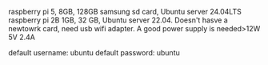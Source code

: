 raspberry pi 5, 8GB, 128GB samsung sd card, Ubuntu server 24.04LTS
raspberry pi 2B 1GB, 32 GB, Ubuntu server 22.04. Doesn't hasve a newtowrk card, need usb wifi adapter.
A good power supply is needed>12W 5V 2.4A

default username: ubuntu
default password: ubuntu